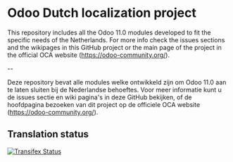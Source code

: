 

Odoo Dutch localization project
===============================

This repository includes all the Odoo 11.0 modules developed to fit the specific needs of the Netherlands.
For more info check the issues sections and the wikipages in this GitHub project or the main page of the project in the official OCA website (https://odoo-community.org/).

--

Deze repository bevat alle modules welke ontwikkeld zijn om Odoo 11.0 aan te laten sluiten bij de Nederlandse behoeftes. Voor meer informatie kunt u de issues sectie en wiki pagina's in deze GitHub bekijken, of de hoofdpagina bezoeken van dit project op de officiele OCA website (https://odoo-community.org/). 



Translation status
------------------

[![Transifex Status](https://www.transifex.com/projects/p/OCA-l10n-netherlands-11-0/chart/image_png)](https://www.transifex.com/projects/p/OCA-l10n-netherlands-11-0)
